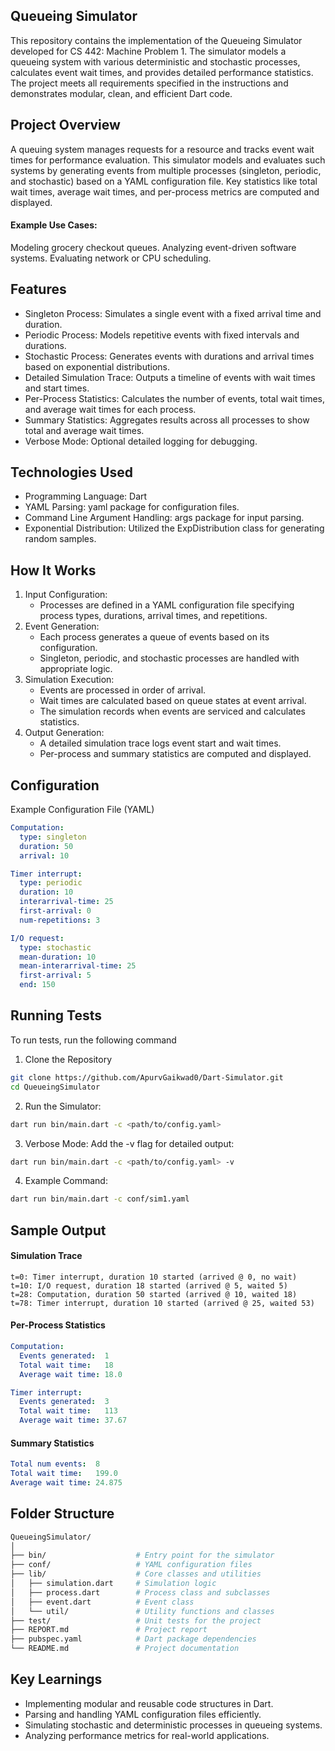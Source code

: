 
## Queueing Simulator
This repository contains the implementation of the Queueing Simulator developed for CS 442: Machine Problem 1. The simulator models a queueing system with various deterministic and stochastic processes, calculates event wait times, and provides detailed performance statistics. The project meets all requirements specified in the instructions and demonstrates modular, clean, and efficient Dart code.
## Project Overview
A queuing system manages requests for a resource and tracks event wait times for performance evaluation. This simulator models and evaluates such systems by generating events from multiple processes (singleton, periodic, and stochastic) based on a YAML configuration file. Key statistics like total wait times, average wait times, and per-process metrics are computed and displayed.

#### Example Use Cases:

Modeling grocery checkout queues. Analyzing event-driven software systems. Evaluating network or CPU scheduling.
## Features

- Singleton Process: Simulates a single event with a fixed arrival time and duration.
- Periodic Process: Models repetitive events with fixed intervals and durations.
- Stochastic Process: Generates events with durations and arrival times based on exponential distributions.
- Detailed Simulation Trace: Outputs a timeline of events with wait times and start times.
- Per-Process Statistics: Calculates the number of events, total wait times, and average wait times for each process.
- Summary Statistics: Aggregates results across all processes to show total and average wait times.
- Verbose Mode: Optional detailed logging for debugging.



## Technologies Used
- Programming Language: Dart
- YAML Parsing: yaml package for configuration files.
- Command Line Argument Handling: args package for input parsing.
- Exponential Distribution: Utilized the ExpDistribution class for generating random samples.

## How It Works
1. Input Configuration:
    - Processes are defined in a YAML configuration file specifying process types, durations, arrival times, and repetitions.
2. Event Generation:
    - Each process generates a queue of events based on its configuration.
    - Singleton, periodic, and stochastic processes are handled with appropriate logic.
3. Simulation Execution:
    - Events are processed in order of arrival.
    - Wait times are calculated based on queue states at event arrival.
    - The simulation records when events are serviced and calculates statistics.
4. Output Generation:
    - A detailed simulation trace logs event start and wait times.
    - Per-process and summary statistics are computed and displayed.


## Configuration
Example Configuration File (YAML)

``` yaml
Computation:
  type: singleton
  duration: 50
  arrival: 10

Timer interrupt:
  type: periodic
  duration: 10
  interarrival-time: 25
  first-arrival: 0
  num-repetitions: 3

I/O request:
  type: stochastic
  mean-duration: 10
  mean-interarrival-time: 25
  first-arrival: 5
  end: 150

```


## Running Tests

To run tests, run the following command

1. Clone the Repository
```bash
git clone https://github.com/ApurvGaikwad0/Dart-Simulator.git
cd QueueingSimulator
```
2. Run the Simulator:
```bash
dart run bin/main.dart -c <path/to/config.yaml>
``` 
3. Verbose Mode: Add the -v flag for detailed output:
```bash
dart run bin/main.dart -c <path/to/config.yaml> -v
```
4. Example Command:
```bash
dart run bin/main.dart -c conf/sim1.yaml
``` 


## Sample Output

#### Simulation Trace
```plaintext
t=0: Timer interrupt, duration 10 started (arrived @ 0, no wait)
t=10: I/O request, duration 18 started (arrived @ 5, waited 5)
t=28: Computation, duration 50 started (arrived @ 10, waited 18)
t=78: Timer interrupt, duration 10 started (arrived @ 25, waited 53)
``` 
#### Per-Process Statistics
```yaml
Computation:
  Events generated:  1
  Total wait time:   18
  Average wait time: 18.0

Timer interrupt:
  Events generated:  3
  Total wait time:   113
  Average wait time: 37.67
  ```
#### Summary Statistics
```yaml
Total num events:  8
Total wait time:   199.0
Average wait time: 24.875
```




## Folder Structure 
```bash
QueueingSimulator/
│
├── bin/                    # Entry point for the simulator
├── conf/                   # YAML configuration files
├── lib/                    # Core classes and utilities
│   ├── simulation.dart     # Simulation logic
│   ├── process.dart        # Process class and subclasses
│   ├── event.dart          # Event class
│   └── util/               # Utility functions and classes
├── test/                   # Unit tests for the project
├── REPORT.md               # Project report
├── pubspec.yaml            # Dart package dependencies
└── README.md               # Project documentation
```
## Key Learnings
- Implementing modular and reusable code structures in Dart.
- Parsing and handling YAML configuration files efficiently.
- Simulating stochastic and deterministic processes in queueing systems.
- Analyzing performance metrics for real-world applications.
